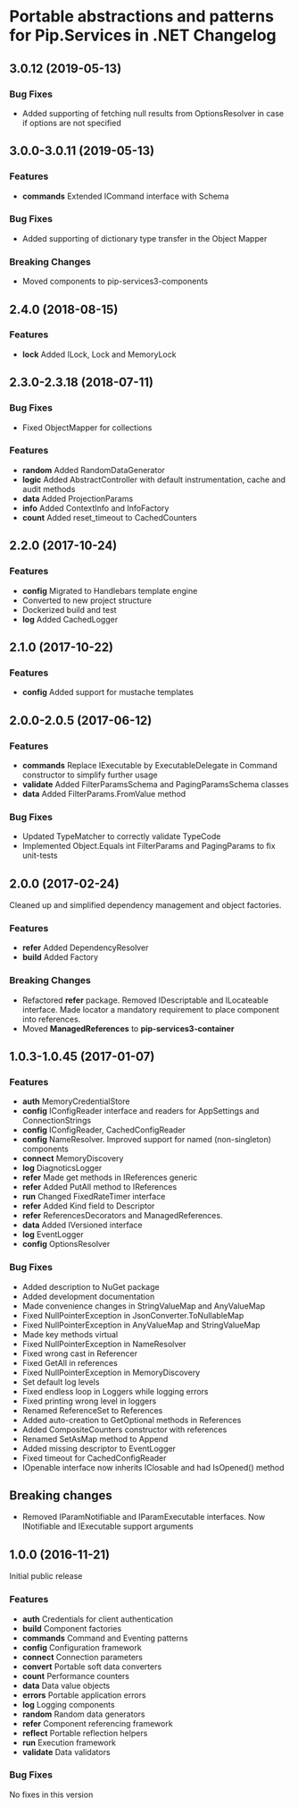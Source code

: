 # Portable abstractions and patterns for Pip.Services in .NET Changelog

## <a name="3.0.12"></a> 3.0.12 (2019-05-13)

### Bug Fixes
* Added supporting of fetching null results from OptionsResolver in case if options are not specified

## <a name="3.0.0-3.0.11"></a> 3.0.0-3.0.11 (2019-05-13)

### Features
* **commands** Extended ICommand interface with Schema

### Bug Fixes
* Added supporting of dictionary type transfer in the Object Mapper

### Breaking Changes
* Moved components to pip-services3-components

## <a name="2.4.0"></a> 2.4.0 (2018-08-15)

### Features
* **lock** Added ILock, Lock and MemoryLock

## <a name="2.3.0-2.3.18"></a> 2.3.0-2.3.18 (2018-07-11)

### Bug Fixes
* Fixed ObjectMapper for collections

### Features
* **random** Added RandomDataGenerator
* **logic** Added AbstractController with default instrumentation, cache and audit methods
* **data** Added ProjectionParams
* **info** Added ContextInfo and InfoFactory
* **count** Added reset_timeout to CachedCounters

## <a name="2.2.0"></a> 2.2.0 (2017-10-24)

### Features
* **config** Migrated to Handlebars template engine
* Converted to new project structure
* Dockerized build and test
* **log** Added CachedLogger

## <a name="2.1.0"></a> 2.1.0 (2017-10-22)

### Features
* **config** Added support for mustache templates

## <a name="2.0.0-2.0.5"></a> 2.0.0-2.0.5 (2017-06-12)

### Features
* **commands** Replace IExecutable by ExecutableDelegate in Command constructor to simplify further usage
* **validate** Added FilterParamsSchema and PagingParamsSchema classes
* **data** Added FilterParams.FromValue method

### Bug Fixes
* Updated TypeMatcher to correctly validate TypeCode 
* Implemented Object.Equals int FilterParams and PagingParams to fix unit-tests

## <a name="2.0.0"></a> 2.0.0 (2017-02-24)

Cleaned up and simplified dependency management and object factories.

### Features
* **refer** Added DependencyResolver
* **build** Added Factory

### Breaking Changes
* Refactored **refer** package. Removed IDescriptable and ILocateable interface. Made locator a mandatory requirement to place component into references.
* Moved **ManagedReferences** to **pip-services3-container**

## <a name="1.0.3-1.0.40"></a> 1.0.3-1.0.45 (2017-01-07)

### Features
* **auth** MemoryCredentialStore
* **config** IConfigReader interface and readers for AppSettings and ConnectionStrings
* **config** IConfigReader, CachedConfigReader
* **config** NameResolver. Improved support for named (non-singleton) components 
* **connect** MemoryDiscovery
* **log** DiagnoticsLogger
* **refer** Made get methods in IReferences generic
* **refer** Added PutAll method to IReferences
* **run** Changed FixedRateTimer interface
* **refer** Added Kind field to Descriptor
* **refer** ReferencesDecorators and ManagedReferences.
* **data** Added IVersioned interface
* **log** EventLogger
* **config** OptionsResolver

### Bug Fixes
* Added description to NuGet package
* Added development documentation
* Made convenience changes in StringValueMap and AnyValueMap
* Fixed NullPointerException in JsonConverter.ToNullableMap
* Fixed NullPointerException in AnyValueMap and StringValueMap
* Made key methods virtual
* Fixed NullPointerException in NameResolver
* Fixed wrong cast in Referencer
* Fixed GetAll in references
* Fixed NullPointerException in MemoryDiscovery
* Set default log levels
* Fixed endless loop in Loggers while logging errors
* Fixed printing wrong level in loggers
* Renamed ReferenceSet to References
* Added auto-creation to GetOptional methods in References
* Added CompositeCounters constructor with references 
* Renamed SetAsMap method to Append
* Added missing descriptor to EventLogger
* Fixed timeout for CachedConfigReader
* IOpenable interface now inherits IClosable and had IsOpened() method

## Breaking changes
* Removed IParamNotifiable and IParamExecutable interfaces. Now INotifiable and IExecutable support arguments

## <a name="1.0.0"></a> 1.0.0 (2016-11-21)

Initial public release

### Features
* **auth** Credentials for client authentication
* **build** Component factories
* **commands** Command and Eventing patterns
* **config** Configuration framework
* **connect** Connection parameters
* **convert** Portable soft data converters
* **count** Performance counters
* **data** Data value objects
* **errors** Portable application errors
* **log** Logging components
* **random** Random data generators
* **refer** Component referencing framework
* **reflect** Portable reflection helpers
* **run** Execution framework
* **validate** Data validators

### Bug Fixes
No fixes in this version


